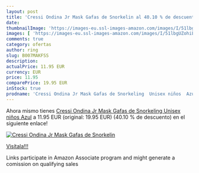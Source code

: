 ```yaml
---
layout: post
title: 'Cressi Ondina Jr Mask Gafas de Snorkelin al 40.10 % de descuento'
date: 
thumbnailImage: 'https://images-eu.ssl-images-amazon.com/images/I/51lbgUZohiL._SL200_.jpg'
images: [ 'https://images-eu.ssl-images-amazon.com/images/I/51lbgUZohiL._SL200_.jpg' ]
comments: true
category: ofertas
author: ring
slug: B007MAKFSS
description:
actualPrice: 11.95 EUR
currency: EUR
price: 11.95
comparePrice: 19.95 EUR
inStock: true
prodname: 'Cressi Ondina Jr Mask Gafas de Snorkeling  Unisex niños  Azul'
---
```


Ahora mismo tienes [Cressi Ondina Jr Mask Gafas de Snorkeling  Unisex niños  Azul](https://www.amazon.es/dp/B007MAKFSS/?tag=tolees-21) a 11.95 EUR (original: 19.95 EUR) (40.10 %  de descuento) en el siguiente enlace!

[![Cressi Ondina Jr Mask Gafas de Snorkelin](https://images-eu.ssl-images-amazon.com/images/I/51lbgUZohiL._SL200_.jpg)](https://www.amazon.es/dp/B007MAKFSS/?tag=tolees-21)

[Visítala!!!](https://www.amazon.es/dp/B007MAKFSS/?tag=tolees-21)

Links participate in Amazon Associate program and might generate a comission on qualifying sales
